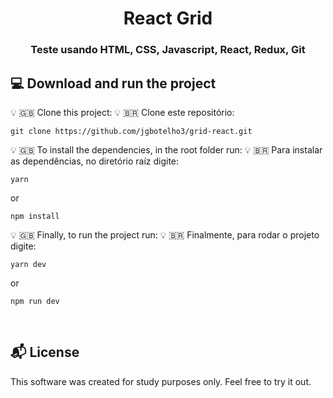 <h1 align="center">
  React Grid
</h1>

<h3 align="center">
   Teste usando HTML, CSS, Javascript, React, Redux, Git 
</h3> 



## :computer: Download and run the project

:bulb: :uk: Clone this project:
:bulb: :brazil: Clone este repositório:
```
git clone https://github.com/jgbotelho3/grid-react.git
```
:bulb: :uk: To install the dependencies, in the root folder run:
:bulb: :brazil: Para instalar as dependências, no diretório raíz digite:
```
yarn
```
or
```
npm install
```
:bulb: :uk: Finally, to run the project run:
:bulb: :brazil: Finalmente, para rodar o projeto digite:
```
yarn dev
```

or

```
npm run dev
```
<br>

## :mailbox_with_mail: License

This software was created for study purposes only. Feel free to try it out.
